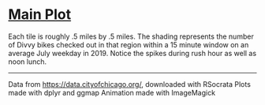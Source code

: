 # [Main Plot](https://i.imgur.com/fuho00l.gifv)

Each tile is roughly .5 miles by .5 miles. The shading represents the number of Divvy bikes checked out in that region within a 15 minute window on an average July weekday in 2019. Notice the spikes during rush hour as well as noon lunch.

---

Data from https://data.cityofchicago.org/, downloaded with RSocrata
Plots made with dplyr and ggmap
Animation made with ImageMagick
